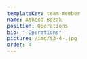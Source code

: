 ```yaml
---
templateKey: team-member
name: Athena Bozak
position: Operations
bio: " Operations"
picture: /img/t3-4-.jpg
order: 4
---
```

